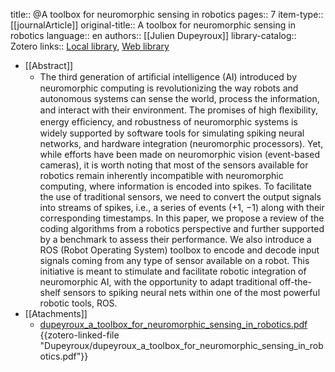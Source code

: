 title:: @A toolbox for neuromorphic sensing in robotics
pages:: 7
item-type:: [[journalArticle]]
original-title:: A toolbox for neuromorphic sensing in robotics
language:: en
authors:: [[Julien Dupeyroux]]
library-catalog:: Zotero
links:: [Local library](zotero://select/library/items/ZBXHA956), [Web library](https://www.zotero.org/users/8224007/items/ZBXHA956)

- [[Abstract]]
	- The third generation of artiﬁcial intelligence (AI) introduced by neuromorphic computing is revolutionizing the way robots and autonomous systems can sense the world, process the information, and interact with their environment. The promises of high ﬂexibility, energy efﬁciency, and robustness of neuromorphic systems is widely supported by software tools for simulating spiking neural networks, and hardware integration (neuromorphic processors). Yet, while efforts have been made on neuromorphic vision (event-based cameras), it is worth noting that most of the sensors available for robotics remain inherently incompatible with neuromorphic computing, where information is encoded into spikes. To facilitate the use of traditional sensors, we need to convert the output signals into streams of spikes, i.e., a series of events (+1, −1) along with their corresponding timestamps. In this paper, we propose a review of the coding algorithms from a robotics perspective and further supported by a benchmark to assess their performance. We also introduce a ROS (Robot Operating System) toolbox to encode and decode input signals coming from any type of sensor available on a robot. This initiative is meant to stimulate and facilitate robotic integration of neuromorphic AI, with the opportunity to adapt traditional off-the-shelf sensors to spiking neural nets within one of the most powerful robotic tools, ROS.
- [[Atachments]]
	- [dupeyroux_a_toolbox_for_neuromorphic_sensing_in_robotics.pdf](zotero://select/library/items/ARGNP5IP) {{zotero-linked-file "Dupeyroux/dupeyroux_a_toolbox_for_neuromorphic_sensing_in_robotics.pdf"}}